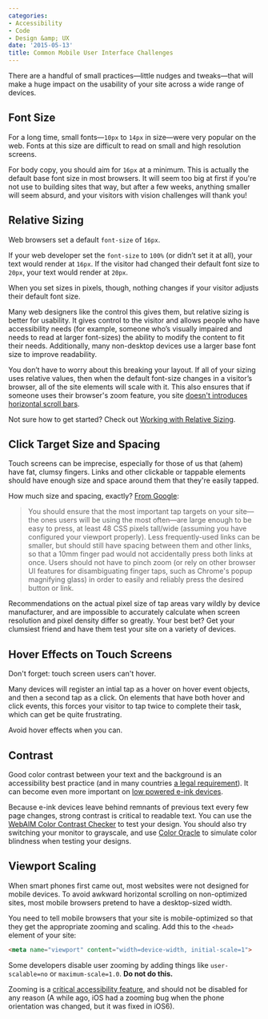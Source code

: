 ```yaml
---
categories:
- Accessibility
- Code
- Design &amp; UX
date: '2015-05-13'
title: Common Mobile User Interface Challenges
---
```


There are a handful of small practices&mdash;little nudges and tweaks&mdash;that will make a huge impact on the usability of your site across a wide range of devices.

<!--more-->

## Font Size

For a long time, small fonts&mdash;`10px` to `14px` in size&mdash;were very popular on the web. Fonts at this size are difficult to read on small and high resolution screens.

For body copy, you should aim for `16px` at a minimum. This is actually the default base font size in most browsers. It will seem too big at first if you're not use to building sites that way, but after a few weeks, anything smaller will seem absurd, and your visitors with vision challenges will thank you!

## Relative Sizing

Web browsers set a default `font-size` of `16px`.

If your web developer set the `font-size` to `100%` (or didn’t set it at all), your text would render at `16px`. If the visitor had changed their default font size to `20px`, your text would render at `20px`.

When you set sizes in pixels, though, nothing changes if your visitor adjusts their default font size.

Many web designers like the control this gives them, but relative sizing is better for usability. It gives control to the visitor and allows people who have accessibility needs (for example, someone who’s visually impaired and needs to read at larger font-sizes) the ability to modify the content to fit their needs. Additionally, many non-desktop devices use a larger base font size to improve readability.

You don’t have to worry about this breaking your layout. If all of your sizing uses relative values, then when the default font-size changes in a visitor’s browser, all of the site elements will scale with it. This also ensures that if someone uses their browser's zoom feature, you site [doesn't introduces horizontal scroll bars](http://blog.cloudfour.com/the-ems-have-it-proportional-media-queries-ftw/).

Not sure how to get started? Check out [Working with Relative Sizing](https://gomakethings.com/working-with-relative-sizing/).

## Click Target Size and Spacing

Touch screens can be imprecise, especially for those of us that (ahem) have fat, clumsy fingers. Links and other clickable or tappable elements should have enough size and space around them that they're easily tapped.

How much size and spacing, exactly? [From Google](https://developers.google.com/speed/docs/insights/SizeTapTargetsAppropriately):

> You should ensure that the most important tap targets on your site—the ones users will be using the most often—are large enough to be easy to press, at least 48 CSS pixels tall/wide (assuming you have configured your viewport properly). Less frequently-used links can be smaller, but should still have spacing between them and other links, so that a 10mm finger pad would not accidentally press both links at once. Users should not have to pinch zoom (or rely on other browser UI features for disambiguating finger taps, such as Chrome's popup magnifying glass) in order to easily and reliably press the desired button or link.

Recommendations on the actual pixel size of tap areas vary wildly by device manufacturer, and are impossible to accurately calculate when screen resolution and pixel density differ so greatly. Your best bet? Get your clumsiest friend and have them test your site on a variety of devices.

## Hover Effects on Touch Screens

Don't forget: touch screen users can't hover.

Many devices will register an intial tap as a hover on hover event objects, and then a second tap as a click. On elements that have both hover and click events, this forces your visitor to tap twice to complete their task, which can get be quite frustrating.

Avoid hover effects when you can.

## Contrast

Good color contrast between your text and the background is an accessibility best practice (and in many countries [a legal requirement](http://www.ada.gov/pcatoolkit/chap5toolkit.htm)). It can become even more important on [low powered e-ink devices](https://gomakethings.com/building-websites-that-work-on-an-e-ink-kindle/).

Because e-ink devices leave behind remnants of previous text every few page changes, strong contrast is critical to readable text. You can use the [WebAIM Color Contrast Checker](http://webaim.org/resources/contrastchecker/) to test your design. You should also try switching your monitor to grayscale, and use [Color Oracle](http://colororacle.org/) to simulate color blindness when testing your designs.

## Viewport Scaling

When smart phones first came out, most websites were not designed for mobile devices. To avoid awkward horizontal scrolling on non-optimized sites, most mobile browsers pretend to have a desktop-sized width.

You need to tell mobile browsers that your site is mobile-optimized so that they get the appropriate zooming and scaling. Add this to the `<head>` element of your site:

```html
<meta name="viewport" content="width=device-width, initial-scale=1">
```

Some developers disable user zooming by adding things like `user-scalable=no` or `maximum-scale=1.0`. **Do not do this.**

Zooming is a [critical accessibility feature](http://a11yproject.com/posts/never-use-maximum-scale/), and should not be disabled for any reason (A while ago, iOS had a zooming bug when the phone orientation was changed, but it was fixed in iOS6).